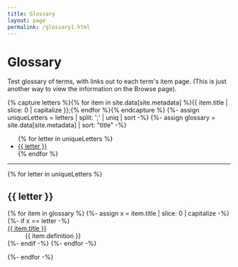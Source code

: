 ```yaml
---
title: Glossary
layout: page
permalink: /glossary1.html
---
```


# Glossary

Test glossary of terms, with links out to each term's item page. (This is just another way to view the information on the Browse page).

{% capture letters %}{% for item in site.data[site.metadata] %}{{ item.title | slice: 0 | capitalize }};{% endfor %}{% endcapture %}
{%- assign uniqueLetters = letters | split: ';' | uniq | sort -%}
{%- assign glossary = site.data[site.metadata] | sort: "title" -%}

<ul class="list-inline">
{% for letter in uniqueLetters %}
<li class="list-inline-item h2"><a href="#{{ letter }}">{{ letter }}</a></li>
{% endfor %}
</ul>
<hr>

<div>

{% for letter in uniqueLetters %}
<h2 class="pt-4" id="{{ letter }}">{{ letter }}</h2>

<dl id="glossary-list">
{% for item in glossary %}
{%- assign x = item.title | slice: 0 | capitalize -%}
{%- if x == letter -%}
    <dt class="glossary-def"><a href="{{ '/items/' | append: item.objectid | append: '.html' | relative_url }}">
    {{ item.title }}</a></dt> 
    <dd>{{ item.definition }}</dd>
{%- endif -%}
{%- endfor -%}
</dl>

{%- endfor -%}
</div>

